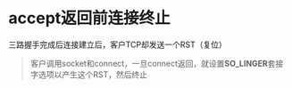 # accept返回前连接终止

三路握手完成后连接建立后，客户TCP却发送一个RST（复位）

> 客户调用socket和connect，一旦connect返回，就设置**SO_LINGER**套接字选项以产生这个RST，然后终止